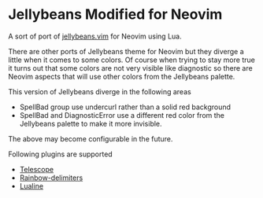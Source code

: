 # Jellybeans Modified for Neovim

A sort of port of [jellybeans.vim](https://github.com/nanotech/jellybeans.vim) for Neovim using Lua.

There are other ports of Jellybeans theme for Neovim but they diverge a little when it comes to some colors.
Of course when trying to stay more true it turns out that some colors are not very visible like diagnostic so there are Neovim aspects that will use other colors from the Jellybeans palette.

This version of Jellybeans diverge in the following areas
* SpellBad group use undercurl rather than a solid red background
* SpellBad and DiagnosticError use a different red color from the Jellybeans palette to make it more invisible.

The above may become configurable in the future.

Following plugins are supported

* [Telescope](https://github.com/nvim-telescope/telescope.nvim)
* [Rainbow-delimiters](https://github.com/HiPhish/rainbow-delimiters.nvim)
* [Lualine](https://github.com/nvim-lualine/lualine.nvim)

